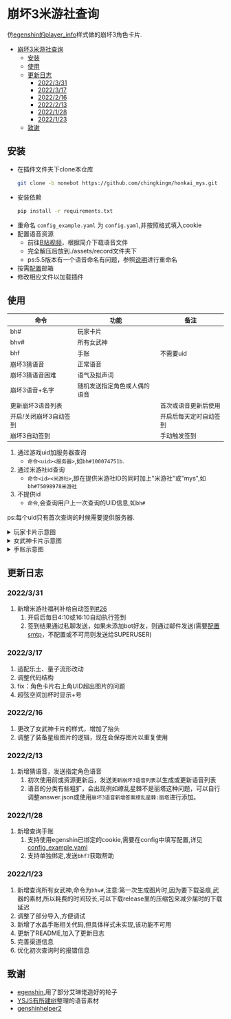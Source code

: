 # 崩坏3米游社查询
仿[egenshin的player_info](https://github.com/pcrbot/erinilis-modules/tree/master/egenshin/player_info)样式做的崩坏3角色卡片.
- [崩坏3米游社查询](#崩坏3米游社查询)
  - [安装](#安装)
  - [使用](#使用)
  - [更新日志](#更新日志)
    - [2022/3/31](#2022331)
    - [2022/3/17](#2022317)
    - [2022/2/16](#2022216)
    - [2022/2/13](#2022213)
    - [2022/1/28](#2022128)
    - [2022/1/23](#2022123)
  - [致谢](#致谢)
## 安装
- 在插件文件夹下clone本仓库
    ``` bash
    git clone -b nonebot https://github.com/chingkingm/honkai_mys.git
    ```
- 安装依赖
    ``` bash
    pip install -r requirements.txt
    ```
- 重命名 `config_example.yaml` 为 `config.yaml`,并按照格式填入cookie
- 配置语音资源
  - 前往[B站视频](https://www.bilibili.com/video/BV16J41157du)，根据简介下载语音文件
  - 完全解压后放到./assets/record文件夹下
  - ps:5.5版本有一个语音命名有问题，参照[说明](./guess_voice/readme.md)进行重命名
- 按需[配置](./autosign/README.md)邮箱
- 修改相应文件以加载插件

## 使用
| 命令                   | 功能                         | 备注                   |
| ---------------------- | ---------------------------- | ---------------------- |
| bh#                    | 玩家卡片                     |
| bhv#                   | 所有女武神                   |
| bhf                    | 手账                         | 不需要uid              |
| 崩坏3猜语音            | 正常语音                     |
| 崩坏3猜语音困难        | 语气及拟声词                 |
| 崩坏3语音+名字         | 随机发送指定角色或人偶的语音 |
| 更新崩坏3语音列表      |                              | 首次或语音更新后使用   |
| 开启/关闭崩坏3自动签到 |                              | 开启后每天定时自动签到 |
| 崩坏3自动签到          |                              | 手动触发签到           |
1. 通过游戏uid加服务器查询
   - `命令<uid><服务器>`,如`bh#100074751b`.
2. 通过米游社id查询
   - `命令<id><米游社>`,即在提供米游社ID的同时加上"米游社"或"mys",如`bh#75098978米游社`
3. 不提供id
   - `命令`,会查询用户上一次查询的UID信息,如`bh#`

ps:每个uid只有首次查询的时候需要提供服务器.

<details>
<summary>玩家卡片示意图</summary>

![image](./assets/example.png)

</details>

<details>
<summary>女武神卡片示意图</summary>

![image](./assets/example_valk.png)

</details>

<details>
<summary>手账示意图</summary>

![alt](./assets/example_finance.png)

</details>

## 更新日志
### 2022/3/31
1. 新增米游社福利补给自动签到[#26](https://github.com/chingkingm/honkai_mys/issues/26)
   1. 开启后每日4:10或16:10自动执行签到
   2. 签到结果通过私聊发送，如果未添加bot好友，则通过邮件发送(需要[配置smtp](./autosign/README.md)，不配置或不可用则发送给SUPERUSER)
### 2022/3/17
1. 适配乐土、量子流形改动
2. 调整代码结构
3. fix：角色卡片右上角UID超出图片的问题
4. 超弦空间加杯时显示+号
### 2022/2/16
1. 更改了女武神卡片的样式，增加了抬头
2. 调整了装备星级图片的逻辑，现在会保存图片以重复使用
### 2022/2/13
1. 新增猜语音，发送指定角色语音
   1. 初次使用前或资源更新后，发送`更新崩坏3语音列表`以生成或更新语音列表
   2. 语音的分类有些粗犷，会出现例如缭乱星棘不是丽塔这种问题，可以自行调整answer.json或使用`崩坏3语音新增答案缭乱星棘:丽塔`进行添加。
### 2022/1/28
1. 新增查询手账
   1. 支持使用egenshin已绑定的cookie,需要在config中填写配置,详见[config_example.yaml](config_example.yaml)
   2. 支持单独绑定,发送`bhf?`获取帮助
### 2022/1/23
1. 新增查询所有女武神,命令为`bhv#`,注意:第一次生成图片时,因为要下载圣痕,武器的素材,所以耗费的时间较长,可以下载release里的压缩包来减少届时的下载延迟
2. 调整了部分导入,方便调试
3. 新增了水晶手账相关代码,但具体样式未实现,该功能不可用
4. 更新了README,加入了更新日志
5. 完善渠道信息
6. 优化初次查询时的报错信息
## 致谢
- [egenshin](https://github.com/pcrbot/erinilis-modules/tree/master/egenshin),用了部分艾琳佬造好的轮子
- [YSJS有所建树](https://space.bilibili.com/402667766)整理的语音素材
- [genshinhelper2](https://github.com/y1ndan/genshinhelper2)
